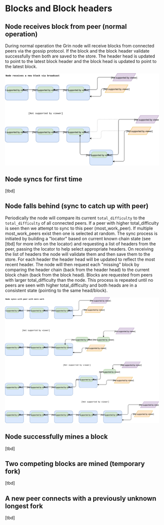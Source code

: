 # Blocks and Block headers

## Node receives block from peer (normal operation)

During normal operation the Grin node will receive blocks from connected peers via the gossip protocol.
If the block and the block header validate successfully then both are saved to the store. The header head is updated to point to the latest block header and the block head is updated to point to the latest block.

![Simple Block](images/simple_block.svg)

## Node syncs for first time

[tbd]

## Node falls behind (sync to catch up with peer)

Periodically the node will compare its current `total_difficulty` to the `total_difficulty` of all connected peers. If a peer with higher total_difficulty is seen then we attempt to sync to this peer (most_work_peer). If multiple most_work_peers exist then one is selected at random.
The sync process is initiated by building a "locator" based on current known chain state (see [tbd] for more info on the locator) and requesting a list of headers from the peer, passing the locator to help select appropriate headers.
On receiving the list of headers the node will validate them and then save them to the store. For each header the header head will be updated to reflect the most recent header.
The node will then request each "missing" block by comparing the header chain (back from the header head) to the current block chain (back from the block head). Blocks are requested from peers with larger total_difficulty than the node. This process is repeated until no peers are seen with higher total_difficulty and both heads are in a consistent state (pointing to the same head/block).

![Simple Sync](images/simple_sync.svg)

## Node successfully mines a block

[tbd]

## Two competing blocks are mined (temporary fork)

[tbd]

## A new peer connects with a previously unknown longest fork

[tbd]
